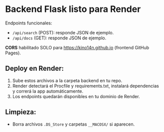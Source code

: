 # Backend Flask listo para Render

Endpoints funcionales:
- `/api/search` (POST): responde JSON de ejemplo.
- `/api/docs` (GET): responde JSON de ejemplo.

**CORS** habilitado SOLO para https://kino14n.github.io (frontend GitHub Pages).

## Deploy en Render:
1. Sube estos archivos a la carpeta backend en tu repo.
2. Render detectará el Procfile y requirements.txt, instalará dependencias y correrá la app automáticamente.
3. Los endpoints quedarán disponibles en tu dominio de Render.

## Limpieza:
- Borra archivos `.DS_Store` y carpetas `__MACOSX/` si aparecen.

